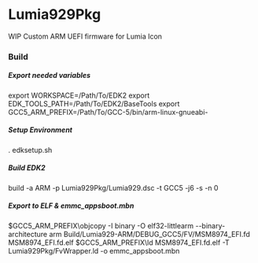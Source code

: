 # Lumia929Pkg
WIP Custom ARM UEFI firmware for Lumia Icon
### Build
##### Export needed variables
export WORKSPACE=/Path/To/EDK2
export EDK_TOOLS_PATH=/Path/To/EDK2/BaseTools
export GCC5_ARM_PREFIX=/Path/To/GCC-5/bin/arm-linux-gnueabi-
##### Setup Environment
. edksetup.sh
##### Build EDK2
build -a ARM -p Lumia929Pkg/Lumia929.dsc -t GCC5 -j6 -s -n 0
##### Export to ELF & emmc_appsboot.mbn
$GCC5_ARM_PREFIX\objcopy -I binary -O elf32-littlearm --binary-architecture arm Build/Lumia929-ARM/DEBUG_GCC5/FV/MSM8974_EFI.fd MSM8974_EFI.fd.elf
$GCC5_ARM_PREFIX\ld MSM8974_EFI.fd.elf -T Lumia929Pkg/FvWrapper.ld -o emmc_appsboot.mbn
